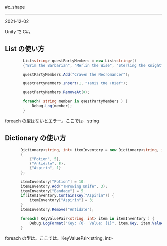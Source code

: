 #c_shape

---
2021-12-02


Unity で C#。


## List の使い方

```c#
        List<string> questPartyMembers = new List<string>()
        {"Brim the Barbarian", "Merlin the Wise", "Sterling the Knight"};
        
        questPartyMembers.Add("Craven the Necromancer");

        questPartyMembers.Insert(1, "Tanis the Thief");

        questPartyMembers.RemoveAt(0);

        foreach( string member in questPartyMembers ) {
            Debug.Log(member);
        }
```

foreach の型はないとエラー。ここでは、string




## Dictionary の使い方


 ```c#
        Dictionary<string, int> itemInventory = new Dictionary<string, int>()
        {
            {"Potion", 5},
            {"Antidate", 8},
            {"Aspirin", 1}
        };

        itemInventory["Potion"] = 10;
        itemInventory.Add("THrowing Knife", 3);
        itemInventory["Bandage"] = 5;
        if(itemInventory.ContainsKey("Aspirin")) {
            itemInventory["Aspirin"] = 3;
        }
        itemInventory.Remove("Antidate");

        foreach( KeyValuePair<string, int> item in itemInventory ) {
            Debug.LogFormat("Key: {0}  Value: {1}", item.Key, item.Value);
        }
```

foreach の型は、ここでは、KeyValuePair<string, int> 





